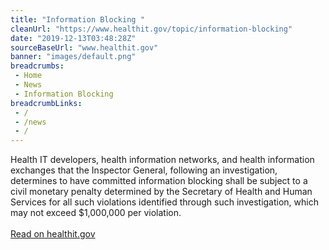 ```yaml
--- 
title: "Information Blocking "
cleanUrl: "https://www.healthit.gov/topic/information-blocking"
date: "2019-12-13T03:48:28Z"
sourceBaseUrl: "www.healthit.gov"
banner: "images/default.png"
breadcrumbs:
 - Home
 - News
 - Information Blocking
breadcrumbLinks:
 - / 
 - /news
 - / 
---
```

Health IT developers, health information networks, and health information exchanges that the Inspector General, following an investigation, determines to have committed information blocking shall be subject to a civil monetary penalty determined by the Secretary of Health and Human Services for all such violations identified through such investigation, which may not exceed $1,000,000 per violation.<br><br><a target="_blank" href=https://www.healthit.gov/topic/information-blocking>Read on healthit.gov</a>
